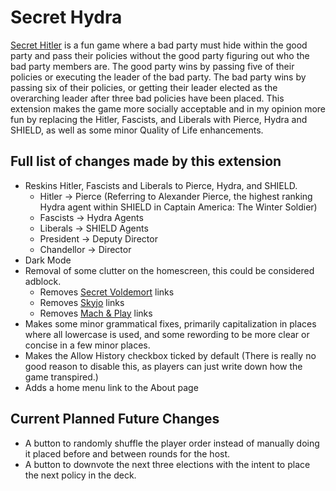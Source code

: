 # Secret Hydra
[Secret Hitler](https://secret-hitler.com/) is a fun game where a bad party must hide within the good party and pass their policies without the good party figuring out who the bad party members are. The good party wins by passing five of their policies or executing the leader of the bad party. The bad party wins by passing six of their policies, or getting their leader elected as the overarching leader after three bad policies have been placed.
This extension makes the game more socially acceptable and in my opinion more fun by replacing the Hitler, Fascists, and Liberals with Pierce, Hydra and SHIELD, as well as some minor Quality of Life enhancements.

## Full list of changes made by this extension
- Reskins Hitler, Fascists and Liberals to Pierce, Hydra, and SHIELD.
  - Hitler -> Pierce (Referring to Alexander Pierce, the highest ranking Hydra agent within SHIELD in Captain America: The Winter Soldier)
  - Fascists -> Hydra Agents
  - Liberals -> SHIELD Agents
  - President -> Deputy Director
  - Chandellor -> Director
- Dark Mode
- Removal of some clutter on the homescreen, this could be considered adblock.
  - Removes [Secret Voldemort](https://secret-voldemort.de) links
  - Removes [Skyjo](https://skyjo.de) links
  - Removes [Mach & Play](https://mach-and-play.vercel.app) links
- Makes some minor grammatical fixes, primarily capitalization in places where all lowercase is used, and some rewording to be more clear or concise in a few minor places.
- Makes the Allow History checkbox ticked by default (There is really no good reason to disable this, as players can just write down how the game transpired.)
- Adds a home menu link to the About page

## Current Planned Future Changes
- A button to randomly shuffle the player order instead of manually doing it placed before and between rounds for the host.
- A button to downvote the next three elections with the intent to place the next policy in the deck.
